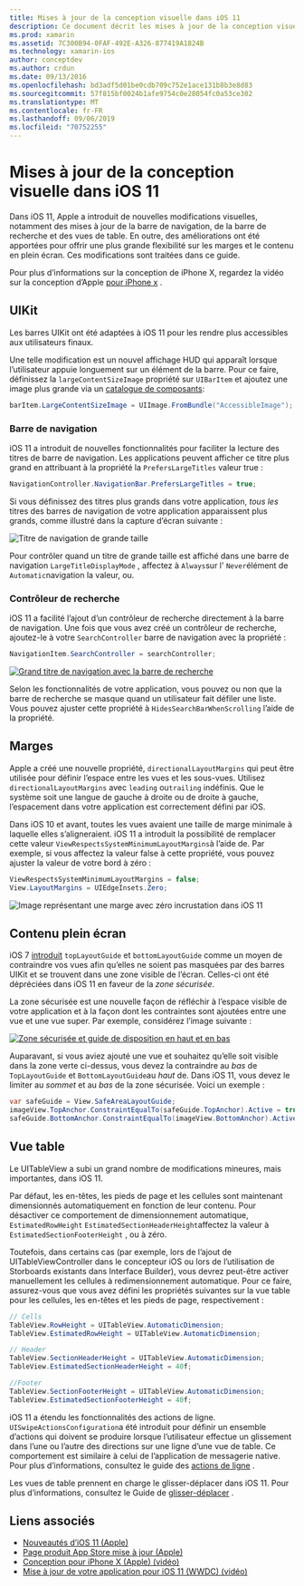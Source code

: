 ```yaml
---
title: Mises à jour de la conception visuelle dans iOS 11
description: Ce document décrit les mises à jour de la conception visuelle introduites dans iOS 11. Il traite des modifications apportées aux barres de navigation, aux contrôleurs de recherche, aux marges, au contenu plein écran et aux vues de table.
ms.prod: xamarin
ms.assetid: 7C300B94-0FAF-492E-A326-877419A1824B
ms.technology: xamarin-ios
author: conceptdev
ms.author: crdun
ms.date: 09/13/2016
ms.openlocfilehash: bd3adf5d01be0cdb709c752e1ace131b8b3e8d83
ms.sourcegitcommit: 57f815bf0024b1afe9754c0e28054fc0a53ce302
ms.translationtype: MT
ms.contentlocale: fr-FR
ms.lasthandoff: 09/06/2019
ms.locfileid: "70752255"
---
```

# <a name="visual-design-updates-in-ios-11"></a>Mises à jour de la conception visuelle dans iOS 11

Dans iOS 11, Apple a introduit de nouvelles modifications visuelles, notamment des mises à jour de la barre de navigation, de la barre de recherche et des vues de table. En outre, des améliorations ont été apportées pour offrir une plus grande flexibilité sur les marges et le contenu en plein écran. Ces modifications sont traitées dans ce guide. 

Pour plus d’informations sur la conception de iPhone X, regardez la vidéo sur la conception d’Apple [pour iPhone x](https://developer.apple.com/videos/play/fall2017/801/) .

## <a name="uikit"></a>UIKit

Les barres UIKit ont été adaptées à iOS 11 pour les rendre plus accessibles aux utilisateurs finaux.

Une telle modification est un nouvel affichage HUD qui apparaît lorsque l’utilisateur appuie longuement sur un élément de la barre. Pour ce faire, définissez la `largeContentSizeImage` propriété sur `UIBarItem` et ajoutez une image plus grande via un [catalogue de composants](~/ios/app-fundamentals/images-icons/displaying-an-image.md):

```csharp
barItem.LargeContentSizeImage = UIImage.FromBundle("AccessibleImage");
```

### <a name="navigation-bar"></a>Barre de navigation
iOS 11 a introduit de nouvelles fonctionnalités pour faciliter la lecture des titres de barre de navigation. Les applications peuvent afficher ce titre plus grand en attribuant à la propriété la `PrefersLargeTitles` valeur true :

```csharp
NavigationController.NavigationBar.PrefersLargeTitles = true;
```

Si vous définissez des titres plus grands dans votre application, _tous les_ titres des barres de navigation de votre application apparaissent plus grands, comme illustré dans la capture d’écran suivante :

![Titre de navigation de grande taille](visual-design-images/image7.png)

Pour contrôler quand un titre de grande taille est affiché dans une barre de navigation `LargeTitleDisplayMode` , affectez à `Always`sur l' `Never`élément de `Automatic`navigation la valeur, ou.

### <a name="search-controller"></a>Contrôleur de recherche

iOS 11 a facilité l’ajout d’un contrôleur de recherche directement à la barre de navigation. Une fois que vous avez créé un contrôleur de recherche, ajoutez-le à votre `SearchController` barre de navigation avec la propriété :

```csharp
NavigationItem.SearchController = searchController;
```

[![Grand titre de navigation avec la barre de recherche](visual-design-images/image8-sml.png)](visual-design-images/image8-sml.png#lightbox)

Selon les fonctionnalités de votre application, vous pouvez ou non que la barre de recherche se masque quand un utilisateur fait défiler une liste. Vous pouvez ajuster cette propriété à `HidesSearchBarWhenScrolling` l’aide de la propriété.

## <a name="margins"></a>Marges

Apple a créé une nouvelle propriété, `directionalLayoutMargins` qui peut être utilisée pour définir l’espace entre les vues et les sous-vues. Utilisez `directionalLayoutMargins` avec `leading` ou`trailing` indéfinis. Que le système soit une langue de gauche à droite ou de droite à gauche, l’espacement dans votre application est correctement défini par iOS.

Dans iOS 10 et avant, toutes les vues avaient une taille de marge minimale à laquelle elles s’aligneraient. iOS 11 a introduit la possibilité de remplacer cette valeur `ViewRespectsSystemMinimumLayoutMargins`à l’aide de. Par exemple, si vous affectez la valeur false à cette propriété, vous pouvez ajuster la valeur de votre bord à zéro :

```csharp
ViewRespectsSystemMinimumLayoutMargins = false;
View.LayoutMargins = UIEdgeInsets.Zero;
```

![Image représentant une marge avec zéro incrustation dans iOS 11](visual-design-images/image9.png)

<a name="fullscreen" />

## <a name="full-screen-content"></a>Contenu plein écran

iOS 7 [introduit](~/ios/platform/introduction-to-ios7/ios7-ui.md#fullscreen) `topLayoutGuide` et `bottomLayoutGuide` comme un moyen de contraindre vos vues afin qu’elles ne soient pas masquées par des barres UIKit et se trouvent dans une zone visible de l’écran. Celles-ci ont été dépréciées dans iOS 11 en faveur de la _zone sécurisée_.

La zone sécurisée est une nouvelle façon de réfléchir à l’espace visible de votre application et à la façon dont les contraintes sont ajoutées entre une vue et une vue super. Par exemple, considérez l’image suivante :

[![Zone sécurisée et guide de disposition en haut et en bas](visual-design-images/image10-sml.png)](visual-design-images/image10.png#lightbox)

Auparavant, si vous aviez ajouté une vue et souhaitez qu’elle soit visible dans la zone verte ci-dessus, vous devez la contraindre au _bas_ de `TopLayoutGuide` et `BottomLayoutGuide`au _haut_ de. Dans iOS 11, vous devez le limiter au _sommet_ et au _bas_ de la zone sécurisée. Voici un exemple :

```csharp
var safeGuide = View.SafeAreaLayoutGuide;
imageView.TopAnchor.ConstraintEqualTo(safeGuide.TopAnchor).Active = true;
safeGuide.BottomAnchor.ConstraintEqualTo(imageView.BottomAnchor).Active = true;
```

## <a name="table-view"></a>Vue table

Le UITableView a subi un grand nombre de modifications mineures, mais importantes, dans iOS 11.

Par défaut, les en-têtes, les pieds de page et les cellules sont maintenant dimensionnés automatiquement en fonction de leur contenu. Pour désactiver ce comportement de dimensionnement automatique, `EstimatedRowHeight` `EstimatedSectionHeaderHeight`affectez la valeur à `EstimatedSectionFooterHeight` , ou à zéro.

Toutefois, dans certains cas (par exemple, lors de l’ajout de UITableViewController dans le concepteur iOS ou lors de l’utilisation de Storboards existants dans Interface Builder), vous devrez peut-être activer manuellement les cellules à redimensionnement automatique. Pour ce faire, assurez-vous que vous avez défini les propriétés suivantes sur la vue table pour les cellules, les en-têtes et les pieds de page, respectivement :

```csharp
// Cells
TableView.RowHeight = UITableView.AutomaticDimension;
TableView.EstimatedRowHeight = UITableView.AutomaticDimension;

// Header
TableView.SectionHeaderHeight = UITableView.AutomaticDimension;
TableView.EstimatedSectionHeaderHeight = 40f;

//Footer
TableView.SectionFooterHeight = UITableView.AutomaticDimension;
TableView.EstimatedSectionFooterHeight = 40f;

```

iOS 11 a étendu les fonctionnalités des actions de ligne. `UISwipeActionsConfiguration`a été introduit pour définir un ensemble d’actions qui doivent se produire lorsque l’utilisateur effectue un glissement dans l’une ou l’autre des directions sur une ligne d’une vue de table. Ce comportement est similaire à celui de l’application de messagerie native. Pour plus d’informations, consultez le guide des [actions de ligne](~/ios/user-interface/controls/tables/row-action.md) .

Les vues de table prennent en charge le glisser-déplacer dans iOS 11. Pour plus d’informations, consultez le Guide de [glisser-déplacer](~/ios/platform/introduction-to-ios11/drag-and-drop.md#uitableview) .

## <a name="related-links"></a>Liens associés

- [Nouveautés d’iOS 11 (Apple)](https://developer.apple.com/ios/)
- [Page produit App Store mise à jour (Apple)](https://developer.apple.com/app-store/product-page/)
- [Conception pour iPhone X (Apple) (vidéo)](https://developer.apple.com/videos/play/fall2017/801/)
- [Mise à jour de votre application pour iOS 11 (WWDC) (vidéo)](https://developer.apple.com/videos/play/wwdc2017/204/)
